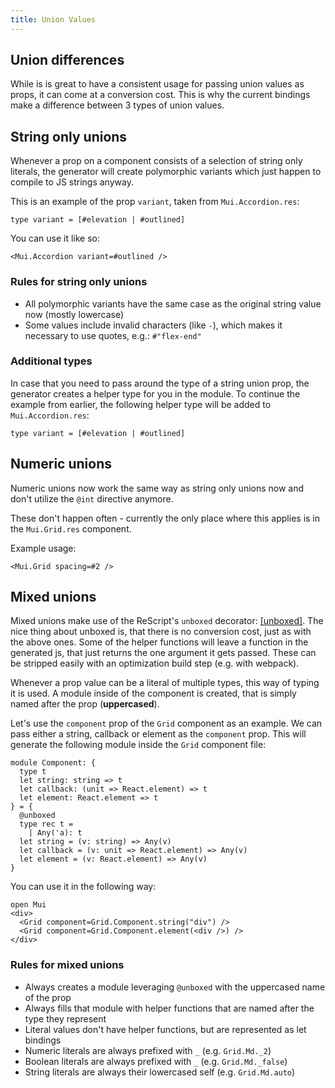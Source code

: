```yaml
---
title: Union Values
---
```


## Union differences

While is is great to have a consistent usage for passing union values as props,
it can come at a conversion cost. This is why the current bindings make a
difference between 3 types of union values.

## String only unions

Whenever a prop on a component consists of a selection of string only literals,
the generator will create polymorphic variants which just happen to compile to
JS strings anyway.

This is an example of the prop `variant`, taken from `Mui.Accordion.res`:

```rescript
type variant = [#elevation | #outlined]
```

You can use it like so:

```rescript
<Mui.Accordion variant=#outlined />
```

### Rules for string only unions

- All polymorphic variants have the same case as the original string value now
  (mostly lowercase)
- Some values include invalid characters (like `-`), which makes it necessary to
  use quotes, e.g.: `#"flex-end"`

### Additional types

In case that you need to pass around the type of a string union prop, the
generator creates a helper type for you in the module. To continue the example
from earlier, the following helper type will be added to `Mui.Accordion.res`:

```rescript
type variant = [#elevation | #outlined]
```

## Numeric unions

Numeric unions now work the same way as string only unions now and don't utilize
the `@int` directive anymore.

These don't happen often - currently the only place where this applies is in the
`Mui.Grid.res` component.

Example usage:

```rescript
<Mui.Grid spacing=#2 />
```

## Mixed unions

Mixed unions make use of the ReScript's `unboxed` decorator:
[[unboxed]](https://rescript-lang.org/blog/union-types-in-bucklescript). The
nice thing about unboxed is, that there is no conversion cost, just as with the
above ones. Some of the helper functions will leave a function in the generated
js, that just returns the one argument it gets passed. These can be stripped
easily with an optimization build step (e.g. with webpack).

Whenever a prop value can be a literal of multiple types, this way of typing it
is used. A module inside of the component is created, that is simply named after
the prop (**uppercased**).

Let's use the `component` prop of the `Grid` component as an example. We can
pass either a string, callback or element as the `component` prop. This will
generate the following module inside the `Grid` component file:

```rescript
module Component: {
  type t
  let string: string => t
  let callback: (unit => React.element) => t
  let element: React.element => t
} = {
  @unboxed
  type rec t =
    | Any('a): t
  let string = (v: string) => Any(v)
  let callback = (v: unit => React.element) => Any(v)
  let element = (v: React.element) => Any(v)
}
```

You can use it in the following way:

```rescript
open Mui
<div>
  <Grid component=Grid.Component.string("div") />
  <Grid component=Grid.Component.element(<div />) />
</div>
```

### Rules for mixed unions

- Always creates a module leveraging `@unboxed` with the uppercased name of the
  prop
- Always fills that module with helper functions that are named after the type
  they represent
- Literal values don't have helper functions, but are represented as let
  bindings
- Numeric literals are always prefixed with `_` (e.g. `Grid.Md._2`)
- Boolean literals are always prefixed with `_` (e.g. `Grid.Md._false`)
- String literals are always their lowercased self (e.g. `Grid.Md.auto`)
